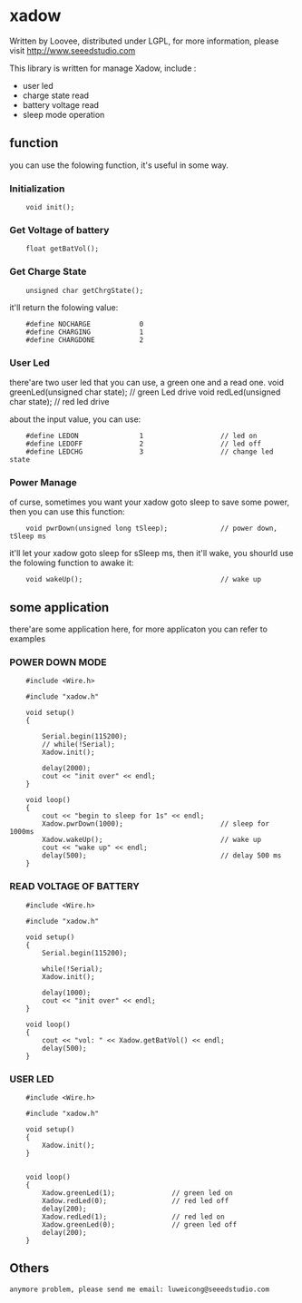 xadow
========================================================================================================

Written by Loovee, distributed under LGPL, for more information, please visit http://www.seeedstudio.com

This library is written for manage Xadow, include :

* user led
* charge state read
* battery voltage read
* sleep mode operation

function
-------------------------------------------------------------------------------------------------------------------
you can use the folowing function, it's useful in some way.

### Initialization
		void init();

### Get Voltage of battery
		float getBatVol();

### Get Charge State
		unsigned char getChrgState(); 

it'll return the folowing value:

		#define NOCHARGE            0
		#define CHARGING            1
		#define CHARGDONE           2
		
### User Led
there'are two user led that you can use, a green one and a read one.
		void greenLed(unsigned char state);	// green Led drive
		void redLed(unsigned char state);   		// red led drive
		
about the input value, you can use:

		#define LEDON               1               	// led on
		#define LEDOFF              2               	// led off
		#define LEDCHG              3               	// change led state		

### Power Manage
of curse, sometimes you want your xadow goto sleep to save some power, then you can use this function:

		void pwrDown(unsigned long tSleep);             // power down, tSleep ms

it'll let your xadow goto sleep for sSleep ms, then it'll wake, you shourld use the folowing function to awake it:

		void wakeUp();                                  // wake up


some application
-------------------------------------------------------------------------------------------------------------------
there'are some application here, for more applicaton you can refer to examples

### POWER DOWN MODE

		#include <Wire.h>

		#include "xadow.h"

		void setup()
		{

			Serial.begin(115200);
			// while(!Serial);
			Xadow.init();
			
			delay(2000);
			cout << "init over" << endl;
		}

		void loop()
		{
			cout << "begin to sleep for 1s" << endl;
			Xadow.pwrDown(1000);                        // sleep for 1000ms
			Xadow.wakeUp();                             // wake up
			cout << "wake up" << endl;
			delay(500);                                 // delay 500 ms
		}


### READ VOLTAGE OF BATTERY

		#include <Wire.h>

		#include "xadow.h"

		void setup()
		{
			Serial.begin(115200);
			
			while(!Serial);
			Xadow.init();
			
			delay(1000);
			cout << "init over" << endl;
		}

		void loop()
		{
			cout << "vol: " << Xadow.getBatVol() << endl;
			delay(500);
		}

### USER LED

		#include <Wire.h>

		#include "xadow.h"

		void setup()
		{
			Xadow.init();
		}


		void loop()
		{
			Xadow.greenLed(1);              // green led on
			Xadow.redLed(0);                // red led off
			delay(200);
			Xadow.redLed(1);                // red led on
			Xadow.greenLed(0);              // green led off
			delay(200);
		}
		

Others
--------------------------------------------------------------------

	anymore problem, please send me email: luweicong@seeedstudio.com
